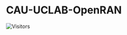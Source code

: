 # CAU-UCLAB-OpenRAN

![Visitors](https://visitor-badge.glitch.me/badge?page_id=UCLAB-Git.UCLAB-Git)
